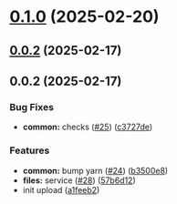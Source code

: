 

# [0.1.0](https://github.com/atls/services/compare/@atls/services-gateway-upload-mutations@0.0.2...@atls/services-gateway-upload-mutations@0.1.0) (2025-02-20)






## [0.0.2](https://github.com/atls/services/compare/@atls/services-gateway-upload-mutations@0.0.2...@atls/services-gateway-upload-mutations@0.0.2) (2025-02-17)






## 0.0.2 (2025-02-17)


### Bug Fixes


* **common:** checks ([#25](https://github.com/atls/services/issues/25)) ([c3727de](https://github.com/atls/services/commit/c3727de8633f769cce321cf048a773c229d47598))

### Features


* **common:** bump yarn ([#24](https://github.com/atls/services/issues/24)) ([b3500e8](https://github.com/atls/services/commit/b3500e841eff28778a4d69790eb8ee67ee213b7f))
* **files:** service ([#28](https://github.com/atls/services/issues/28)) ([57b6d12](https://github.com/atls/services/commit/57b6d12893d5c10065506e347b1b13715b2f8c36))
* init upload ([a1feeb2](https://github.com/atls/services/commit/a1feeb26234a52a67388d2a551ef0afc60460c07))


